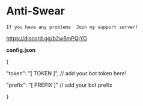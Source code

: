 # Anti-Swear


`If you have any problems 
Join my support server!`


https://discord.gg/b2w8mPQjYG
















**config.json**


 {
 
"token": "[ TOKEN ]",    // add your bot token here!

"prefix": "[ PREFIX ]"   // add your bot prefix

}



